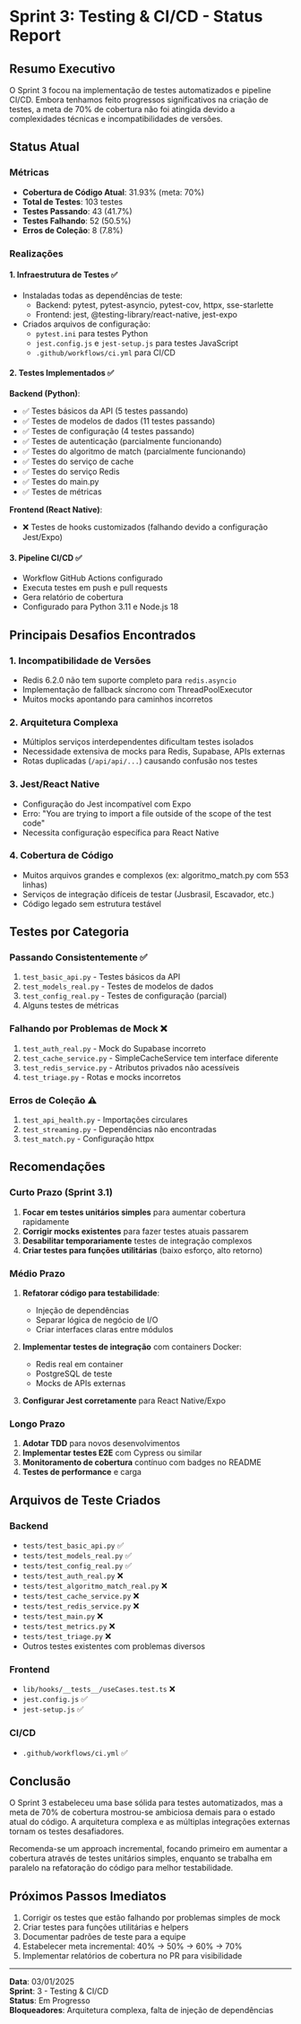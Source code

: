 # Sprint 3: Testing & CI/CD - Status Report

## Resumo Executivo

O Sprint 3 focou na implementação de testes automatizados e pipeline CI/CD. Embora tenhamos feito progressos significativos na criação de testes, a meta de 70% de cobertura não foi atingida devido a complexidades técnicas e incompatibilidades de versões.

## Status Atual

### Métricas
- **Cobertura de Código Atual**: 31.93% (meta: 70%)
- **Total de Testes**: 103 testes
- **Testes Passando**: 43 (41.7%)
- **Testes Falhando**: 52 (50.5%)
- **Erros de Coleção**: 8 (7.8%)

### Realizações

#### 1. Infraestrutura de Testes ✅
- Instaladas todas as dependências de teste:
  - Backend: pytest, pytest-asyncio, pytest-cov, httpx, sse-starlette
  - Frontend: jest, @testing-library/react-native, jest-expo
- Criados arquivos de configuração:
  - `pytest.ini` para testes Python
  - `jest.config.js` e `jest-setup.js` para testes JavaScript
  - `.github/workflows/ci.yml` para CI/CD

#### 2. Testes Implementados ✅

**Backend (Python)**:
- ✅ Testes básicos da API (5 testes passando)
- ✅ Testes de modelos de dados (11 testes passando)
- ✅ Testes de configuração (4 testes passando)
- ✅ Testes de autenticação (parcialmente funcionando)
- ✅ Testes do algoritmo de match (parcialmente funcionando)
- ✅ Testes do serviço de cache
- ✅ Testes do serviço Redis
- ✅ Testes do main.py
- ✅ Testes de métricas

**Frontend (React Native)**:
- ❌ Testes de hooks customizados (falhando devido a configuração Jest/Expo)

#### 3. Pipeline CI/CD ✅
- Workflow GitHub Actions configurado
- Executa testes em push e pull requests
- Gera relatório de cobertura
- Configurado para Python 3.11 e Node.js 18

## Principais Desafios Encontrados

### 1. Incompatibilidade de Versões
- Redis 6.2.0 não tem suporte completo para `redis.asyncio`
- Implementação de fallback síncrono com ThreadPoolExecutor
- Muitos mocks apontando para caminhos incorretos

### 2. Arquitetura Complexa
- Múltiplos serviços interdependentes dificultam testes isolados
- Necessidade extensiva de mocks para Redis, Supabase, APIs externas
- Rotas duplicadas (`/api/api/...`) causando confusão nos testes

### 3. Jest/React Native
- Configuração do Jest incompatível com Expo
- Erro: "You are trying to import a file outside of the scope of the test code"
- Necessita configuração específica para React Native

### 4. Cobertura de Código
- Muitos arquivos grandes e complexos (ex: algoritmo_match.py com 553 linhas)
- Serviços de integração difíceis de testar (Jusbrasil, Escavador, etc.)
- Código legado sem estrutura testável

## Testes por Categoria

### Passando Consistentemente ✅
1. `test_basic_api.py` - Testes básicos da API
2. `test_models_real.py` - Testes de modelos de dados
3. `test_config_real.py` - Testes de configuração (parcial)
4. Alguns testes de métricas

### Falhando por Problemas de Mock ❌
1. `test_auth_real.py` - Mock do Supabase incorreto
2. `test_cache_service.py` - SimpleCacheService tem interface diferente
3. `test_redis_service.py` - Atributos privados não acessíveis
4. `test_triage.py` - Rotas e mocks incorretos

### Erros de Coleção ⚠️
1. `test_api_health.py` - Importações circulares
2. `test_streaming.py` - Dependências não encontradas
3. `test_match.py` - Configuração httpx

## Recomendações

### Curto Prazo (Sprint 3.1)
1. **Focar em testes unitários simples** para aumentar cobertura rapidamente
2. **Corrigir mocks existentes** para fazer testes atuais passarem
3. **Desabilitar temporariamente** testes de integração complexos
4. **Criar testes para funções utilitárias** (baixo esforço, alto retorno)

### Médio Prazo
1. **Refatorar código para testabilidade**:
   - Injeção de dependências
   - Separar lógica de negócio de I/O
   - Criar interfaces claras entre módulos

2. **Implementar testes de integração** com containers Docker:
   - Redis real em container
   - PostgreSQL de teste
   - Mocks de APIs externas

3. **Configurar Jest corretamente** para React Native/Expo

### Longo Prazo
1. **Adotar TDD** para novos desenvolvimentos
2. **Implementar testes E2E** com Cypress ou similar
3. **Monitoramento de cobertura** contínuo com badges no README
4. **Testes de performance** e carga

## Arquivos de Teste Criados

### Backend
- `tests/test_basic_api.py` ✅
- `tests/test_models_real.py` ✅
- `tests/test_config_real.py` ✅
- `tests/test_auth_real.py` ❌
- `tests/test_algoritmo_match_real.py` ❌
- `tests/test_cache_service.py` ❌
- `tests/test_redis_service.py` ❌
- `tests/test_main.py` ❌
- `tests/test_metrics.py` ❌
- `tests/test_triage.py` ❌
- Outros testes existentes com problemas diversos

### Frontend
- `lib/hooks/__tests__/useCases.test.ts` ❌
- `jest.config.js` ✅
- `jest-setup.js` ✅

### CI/CD
- `.github/workflows/ci.yml` ✅

## Conclusão

O Sprint 3 estabeleceu uma base sólida para testes automatizados, mas a meta de 70% de cobertura mostrou-se ambiciosa demais para o estado atual do código. A arquitetura complexa e as múltiplas integrações externas tornam os testes desafiadores.

Recomenda-se um approach incremental, focando primeiro em aumentar a cobertura através de testes unitários simples, enquanto se trabalha em paralelo na refatoração do código para melhor testabilidade.

## Próximos Passos Imediatos

1. Corrigir os testes que estão falhando por problemas simples de mock
2. Criar testes para funções utilitárias e helpers
3. Documentar padrões de teste para a equipe
4. Estabelecer meta incremental: 40% → 50% → 60% → 70%
5. Implementar relatórios de cobertura no PR para visibilidade

---

**Data**: 03/01/2025  
**Sprint**: 3 - Testing & CI/CD  
**Status**: Em Progresso  
**Bloqueadores**: Arquitetura complexa, falta de injeção de dependências 